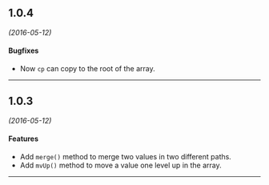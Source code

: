 ## 1.0.4
*(2016-05-12)*

#### Bugfixes
* Now `cp` can copy to the root of the array.

---

## 1.0.3
*(2016-05-12)*

#### Features
* Add `merge()` method to merge two values in two different paths.
* Add `mvUp()` method to move a value one level up in the array.

---

